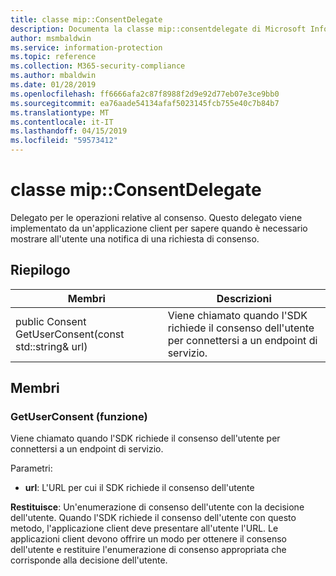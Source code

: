 ```yaml
---
title: classe mip::ConsentDelegate
description: Documenta la classe mip::consentdelegate di Microsoft Information Protection (MIP) SDK.
author: msmbaldwin
ms.service: information-protection
ms.topic: reference
ms.collection: M365-security-compliance
ms.author: mbaldwin
ms.date: 01/28/2019
ms.openlocfilehash: ff6666afa2c87f8988f2d9e92d77eb07e3ce9bb0
ms.sourcegitcommit: ea76aade54134afaf5023145fcb755e40c7b84b7
ms.translationtype: MT
ms.contentlocale: it-IT
ms.lasthandoff: 04/15/2019
ms.locfileid: "59573412"
---
```

# <a name="class-mipconsentdelegate"></a>classe mip::ConsentDelegate 
Delegato per le operazioni relative al consenso.
Questo delegato viene implementato da un'applicazione client per sapere quando è necessario mostrare all'utente una notifica di una richiesta di consenso.
  
## <a name="summary"></a>Riepilogo
 Membri                        | Descrizioni                                
--------------------------------|---------------------------------------------
public Consent GetUserConsent(const std::string& url)  |  Viene chiamato quando l'SDK richiede il consenso dell'utente per connettersi a un endpoint di servizio.
  
## <a name="members"></a>Membri
  
### <a name="getuserconsent-function"></a>GetUserConsent (funzione)
Viene chiamato quando l'SDK richiede il consenso dell'utente per connettersi a un endpoint di servizio.

Parametri:  
* **url**: L'URL per cui il SDK richiede il consenso dell'utente



  
**Restituisce**: Un'enumerazione di consenso dell'utente con la decisione dell'utente.
Quando l'SDK richiede il consenso dell'utente con questo metodo, l'applicazione client deve presentare all'utente l'URL. Le applicazioni client devono offrire un modo per ottenere il consenso dell'utente e restituire l'enumerazione di consenso appropriata che corrisponde alla decisione dell'utente.